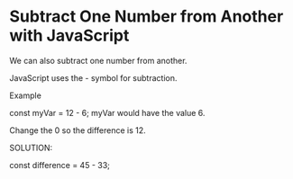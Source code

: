 # Subtract One Number from Another with JavaScript

We can also subtract one number from another.

JavaScript uses the - symbol for subtraction.

Example

const myVar = 12 - 6;
myVar would have the value 6.

Change the 0 so the difference is 12.


SOLUTION:

const difference = 45 - 33;